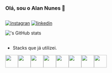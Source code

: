 ### Olá, sou o Alan Nunes 🚀
##

[![instagran](https://img.shields.io/badge/Instagram-E4405F?style=for-the-badge&logo=instagram&logoColor=white)](https://www.instagram.com/_alankl07/)
[![linkedin](https://img.shields.io/badge/LinkedIn-0077B5?style=for-the-badge&logo=linkedin&logoColor=white)](https://www.linkedin.com/in/alan-nunes-b884b8199/)

!['s GitHub stats](https://github-readme-stats.vercel.app/api?username=Alankl07&show_icons=true&theme=tokyonight&icon_color=3c4af9&count_private=true)
##
- Stacks que já utilizei.
<div style="display: flex" >  
  <img width="40" src="https://cdn.jsdelivr.net/gh/devicons/devicon/icons/react/react-original-wordmark.svg" />
  <img width="40" src="https://cdn.jsdelivr.net/gh/devicons/devicon/icons/angularjs/angularjs-plain.svg" />
  <img width="40" src="https://cdn.jsdelivr.net/gh/devicons/devicon/icons/nestjs/nestjs-plain.svg" />
  <img width="40" src="https://cdn.jsdelivr.net/gh/devicons/devicon/icons/typescript/typescript-plain.svg" />
  <img width="40" src="https://cdn.jsdelivr.net/gh/devicons/devicon/icons/nodejs/nodejs-original.svg" />
  <img width="40" src="https://cdn.jsdelivr.net/gh/devicons/devicon/icons/javascript/javascript-plain.svg" />
  <img width="40" src="https://cdn.jsdelivr.net/gh/devicons/devicon/icons/html5/html5-plain-wordmark.svg" />
  <img width="40" src="https://cdn.jsdelivr.net/gh/devicons/devicon/icons/css3/css3-plain-wordmark.svg" />
<div>
